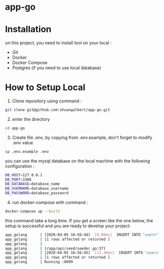 # app-go

# Installation

on this project, you need to install tool on your local :
- Git
- Docker
- Docker Compose
- Postgres (if you need to use local database)

# How to Setup Local

1. Clone repository using command : 
```bash
git clone git@github.com:zhuangalbert/app-go.git
```

2. enter the directory
```bash
cd app-go
```

3. Create file .env, by copying from .env.example, don't forget to modify .env value 
```bash
cp .env.example .env
```
you can use the mysql database on the local machine with the following configuration : 
```bash
DB_HOST=127.0.0.1
DB_PORT=3306
DB_DATABASE=database_name
DB_USERNAME=database_username
DB_PASSWORD=database_password
```

4. run docker-compose with command : 
```bash
docker-compose up --build
```
this command take a long time.
If you get a screen like the one below, the setup is successful and you are ready to develop your project:

```bash
app_golang      | [2020-04-05 16:56:44]  [6.09ms]  INSERT INTO "users" ("username","name","role","password","created_at","updated_at") VALUES ('zhuangalbert','albert','user','/iH3s9LMv4MmzSk.Pnce17ZhaBsusDCu8CF.6q05HciG1Ie','2020-04-05 16:56:44','2020-04-05 16:56:44') RETURNING "users"."id"  
app_golang      | [1 rows affected or returned ] 
app_golang      | 
app_golang      | (/app/api/seed/seeder.go:37) 
app_golang      | [2020-04-05 16:56:45]  [12.49ms]  INSERT INTO "users" ("username","name","role","password","created_at","updated_at") VALUES ('John Doe','john','user','.H4EtS','2020-04-05 16:56:45','2020-04-05 16:56:45') RETURNING "users"."id"  
app_golang      | [1 rows affected or returned ] 
app_golang      | Running :8099
```

